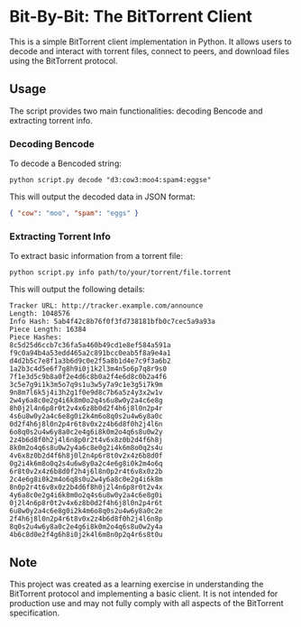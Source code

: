 # Bit-By-Bit: The BitTorrent Client

This is a simple BitTorrent client implementation in Python. It allows users to decode and interact with torrent files, connect to peers, and download files using the BitTorrent protocol.

## Usage

The script provides two main functionalities: decoding Bencode and extracting torrent info.

### Decoding Bencode

To decode a Bencoded string:

```
python script.py decode "d3:cow3:moo4:spam4:eggse"
```

This will output the decoded data in JSON format:

```json
{ "cow": "moo", "spam": "eggs" }
```

### Extracting Torrent Info

To extract basic information from a torrent file:

```
python script.py info path/to/your/torrent/file.torrent
```

This will output the following details:

```
Tracker URL: http://tracker.example.com/announce
Length: 1048576
Info Hash: 5ab4f42c8b76f0f3fd738181bfb0c7cec5a9a93a
Piece Length: 16384
Piece Hashes:
8c5d25d6ccb7c36fa5a460b49cd1e8ef584a591a
f9c0a94b4a53edd465a2c891bcc0eab5f8a9e4a1
d4d2b5c7e8f1a3b6d9c0e2f5a8b1d4e7c9f3a6b2
1a2b3c4d5e6f7g8h9i0j1k2l3m4n5o6p7q8r9s0
7f1e3d5c9b8a0f2e4d6c8b0a2f4e6d8c0b2a4f6
3c5e7g9i1k3m5o7q9s1u3w5y7a9c1e3g5i7k9m
9n8m7l6k5j4i3h2g1f0e9d8c7b6a5z4y3x2w1v
2w4y6a8c0e2g4i6k8m0o2q4s6u8w0y2a4c6e8g
8h0j2l4n6p8r0t2v4x6z8b0d2f4h6j8l0n2p4r
4s6u8w0y2a4c6e8g0i2k4m6o8q0s2u4w6y8a0c
0d2f4h6j8l0n2p4r6t8v0x2z4b6d8f0h2j4l6n
6o8q0s2u4w6y8a0c2e4g6i8k0m2o4q6s8u0w2y
2z4b6d8f0h2j4l6n8p0r2t4v6x8z0b2d4f6h8j
8k0m2o4q6s8u0w2y4a6c8e0g2i4k6m8o0q2s4u
4v6x8z0b2d4f6h8j0l2n4p6r8t0v2x4z6b8d0f
0g2i4k6m8o0q2s4u6w8y0a2c4e6g8i0k2m4o6q
6r8t0v2x4z6b8d0f2h4j6l8n0p2r4t6v8x0z2b
2c4e6g8i0k2m4o6q8s0u2w4y6a8c0e2g4i6k8m
8n0p2r4t6v8x0z2b4d6f8h0j2l4n6p8r0t2v4x
4y6a8c0e2g4i6k8m0o2q4s6u8w0y2a4c6e8g0i
0j2l4n6p8r0t2v4x6z8b0d2f4h6j8l0n2p4r6t
6u8w0y2a4c6e8g0i2k4m6o8q0s2u4w6y8a0c2e
2f4h6j8l0n2p4r6t8v0x2z4b6d8f0h2j4l6n8p
8q0s2u4w6y8a0c2e4g6i8k0m2o4q6s8u0w2y4a
4b6c8d0e2f4g6h8i0j2k4l6m8n0p2q4r6s8t0u
```

## Note

This project was created as a learning exercise in understanding the BitTorrent protocol and implementing a basic client. It is not intended for production use and may not fully comply with all aspects of the BitTorrent specification.

